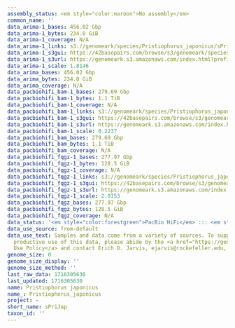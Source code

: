 ```yaml
---
assembly_status: <em style="color:maroon">No assembly</em>
common_name: ''
data_arima-1_bases: 456.02 Gbp
data_arima-1_bytes: 234.0 GiB
data_arima-1_coverage: N/A
data_arima-1_links: s3://genomeark/species/Pristiophorus_japonicus/sPriJap1/genomic_data/arima/<br>
data_arima-1_s3gui: https://42basepairs.com/browse/s3/genomeark/species/Pristiophorus_japonicus/sPriJap1/genomic_data/arima/
data_arima-1_s3url: https://genomeark.s3.amazonaws.com/index.html?prefix=species/Pristiophorus_japonicus/sPriJap1/genomic_data/arima/
data_arima-1_scale: 1.8146
data_arima_bases: 456.02 Gbp
data_arima_bytes: 234.0 GiB
data_arima_coverage: N/A
data_pacbiohifi_bam-1_bases: 279.69 Gbp
data_pacbiohifi_bam-1_bytes: 1.1 TiB
data_pacbiohifi_bam-1_coverage: N/A
data_pacbiohifi_bam-1_links: s3://genomeark/species/Pristiophorus_japonicus/sPriJap1/genomic_data/pacbio_hifi/<br>
data_pacbiohifi_bam-1_s3gui: https://42basepairs.com/browse/s3/genomeark/species/Pristiophorus_japonicus/sPriJap1/genomic_data/pacbio_hifi/
data_pacbiohifi_bam-1_s3url: https://genomeark.s3.amazonaws.com/index.html?prefix=species/Pristiophorus_japonicus/sPriJap1/genomic_data/pacbio_hifi/
data_pacbiohifi_bam-1_scale: 0.2237
data_pacbiohifi_bam_bases: 279.69 Gbp
data_pacbiohifi_bam_bytes: 1.1 TiB
data_pacbiohifi_bam_coverage: N/A
data_pacbiohifi_fqgz-1_bases: 277.97 Gbp
data_pacbiohifi_fqgz-1_bytes: 128.5 GiB
data_pacbiohifi_fqgz-1_coverage: N/A
data_pacbiohifi_fqgz-1_links: s3://genomeark/species/Pristiophorus_japonicus/sPriJap1/genomic_data/pacbio_hifi/<br>
data_pacbiohifi_fqgz-1_s3gui: https://42basepairs.com/browse/s3/genomeark/species/Pristiophorus_japonicus/sPriJap1/genomic_data/pacbio_hifi/
data_pacbiohifi_fqgz-1_s3url: https://genomeark.s3.amazonaws.com/index.html?prefix=species/Pristiophorus_japonicus/sPriJap1/genomic_data/pacbio_hifi/
data_pacbiohifi_fqgz-1_scale: 2.0153
data_pacbiohifi_fqgz_bases: 277.97 Gbp
data_pacbiohifi_fqgz_bytes: 128.5 GiB
data_pacbiohifi_fqgz_coverage: N/A
data_status: '<em style="color:forestgreen">PacBio HiFi</em> ::: <em style="color:forestgreen">Arima</em>'
data_use_source: from-default
data_use_text: Samples and data come from a variety of sources. To support fair and
  productive use of this data, please abide by the <a href="https://genome10k.soe.ucsc.edu/data-use-policies/">Data
  Use Policy</a> and contact Erich D. Jarvis, ejarvis@rockefeller.edu, with any questions.
genome_size: 0
genome_size_display: ''
genome_size_method: ''
last_raw_data: 1716305630
last_updated: 1716305630
name: Pristiophorus japonicus
name_: Pristiophorus_japonicus
project: ~
short_name: sPriJap
taxon_id: ''
---
```

